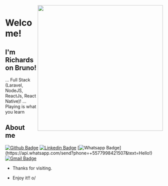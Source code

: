 <img align="right" width="400" height="400" src="https://img.freepik.com/free-vector/programming-web-development-concept-code-screen-laptop_100456-112.jpg?size=626&ext=jpg">

# Welcome!

## I'm Richardson Bruno!

… Full Stack (Laravel, NodeJS, ReactJs, React Native)!
… Playing is what you learn


## About me 
[![Github Badge](https://img.shields.io/badge/-Github-000?style=flat-square&logo=Github&logoColor=white&link=https://github.com/richardsonbruno)](https://github.com/richardsonbruno)
[![Linkedin Badge](https://img.shields.io/badge/-LinkedIn-blue?style=flat-square&logo=Linkedin&logoColor=white&link=https://www.linkedin.com/in/richardson-bruno-ramos/)](https://www.linkedin.com/in/richardson-bruno-ramos/)
[![Whatsapp Badge](https://img.shields.io/badge/-Whatsapp-4CA143?style=flat-square&labelColor=4CA143&logo=whatsapp&logoColor=white&link=https://api.whatsapp.com/send?phone=+5577998421507&text=Hello!?)](https://api.whatsapp.com/send?phone=+5577998421507&text=Hello!)
[![Gmail Badge](https://img.shields.io/badge/-Gmail-c14438?style=flat-square&logo=Gmail&logoColor=white&link=mailto:richardsonbrc@gmail.com)](mailto:richardsonbrc@gmail.com)

- Thanks for visiting. 

- Enjoy it!! o/
